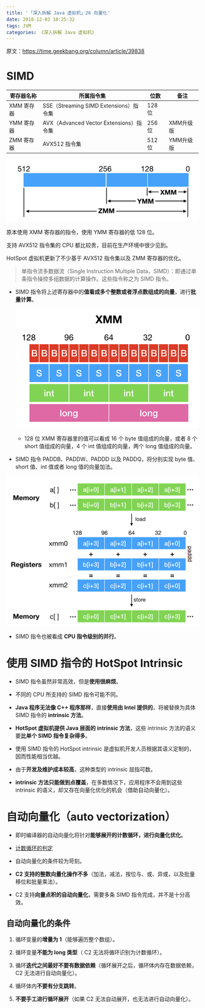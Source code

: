 ```yaml
---
title: '「深入拆解 Java 虚拟机」26 向量化'
date: 2018-12-03 10:25:32
tags: JVM
categories: 《深入拆解 Java 虚拟机》
---
```


原文：https://time.geekbang.org/column/article/39838

# SIMD

| 寄存器名称 | 所属指令集 | 位数 | 备注 |
| ------------ | ----------- | ----- | ---- |
| XMM 寄存器 | SSE（Streaming SIMD Extensions）指令集 | 128 位 | |
| YMM 寄存器 | AVX（Advanced Vector Extensions）指令集 | 256 位 | XMM升级版 |
| ZMM 寄存器 | AVX512 指令集 | 512 位 | YMM升级版 |

![registers](/images/posts/JVM/26/registers.png)

原本使用 XMM 寄存器的指令，使用 YMM 寄存器的低 128 位。

支持 AVX512 指令集的 CPU 都比较贵，目前在生产环境中很少见到。

HotSpot 虚拟机更新了不少基于 AVX512 指令集以及 ZMM 寄存器的优化。

> 单指令流多数据流（Single Instruction Multiple Data，SIMD）：即通过单条指令操控多组数据的计算操作。这些指令称之为 SIMD 指令。

- SIMD 指令将上述寄存器中的**值看成多个整数或者浮点数组成的向量**，进行**批量计算**。

	![XMM_register](/images/posts/JVM/26/XMM_register.png)
	
	- 128 位 XMM 寄存器里的值可以看成 16 个 byte 值组成的向量，或者 8 个 short 值组成的向量，4 个 int 值组成的向量，两个 long 值组成的向量。

- SIMD 指令 PADDB、PADDW、PADDD 以及 PADDQ，将分别实现 byte 值、short 值、int 值或者 long 值的向量加法。

![PADDD](/images/posts/JVM/26/PADDD.png)

- SIMD 指令也被看成 **CPU 指令级别的并行**。

# 使用 SIMD 指令的 HotSpot Intrinsic

- SIMD 指令虽然非常高效，但是**使用很麻烦**。

- 不同的 CPU 所支持的 SIMD 指令可能不同。

- **Java 程序无法像 C++ 程序那样**，直接**使用由 Intel 提供的**，将被替换为具体 SIMD 指令的 **intrinsic 方法**。

- **HotSpot 虚拟机提供 Java 层面的 intrinsic 方法**，这些 intrinsic 方法的语义要**比单个 SIMD 指令复杂得多**。

- 使用 SIMD 指令的 HotSpot intrinsic 是虚拟机开发人员根据其语义定制的，因而性能相当优越。

- 由于**开发及维护成本较高**，这种类型的 intrinsic 屈指可数。

- **intrinsic 方法只能做到点覆盖**，在多数情况下，应用程序不会用到这些 intrinsic 的语义，却又存在向量化优化的机会（借助自动向量化）。

# 自动向量化（auto vectorization）

- 即时编译器的自动向量化将针对**能够展开的计数循环，进行向量化优化**。

- [计数循环的判定](/2018/11/24/笔记-深入拆解Java虚拟机-25循环优化/#计数循环需满足的-4-个条件)

- 自动向量化的条件较为苛刻。

- **C2 支持的整数向量化操作不多**（加法，减法，按位与、或、异或，以及批量移位和批量乘法）。

- C2 支持**向量点积的自动向量化**，需要多条 SIMD 指令完成，并不是十分高效。

<!-- - 为了解决向量化 intrinsic 以及自动向量化覆盖面过窄的问题，在 OpenJDK 的 [Paname 项目](http://openjdk.java.net/projects/panama/) 中尝试引入开发人员可控的向量化抽象（[参考 Vladimir Ivanov 2018 年在 JVMLS 上的演讲](http://cr.openjdk.java.net/~vlivanov/talks/2018_JVMLS_VectorAPI.pdf)）。-->

## 自动向量化的条件

1. 循环变量的**增量为 1**（能够遍历整个数组）。

2. 循环变量**不能为 long 类型**（ C2 无法将循环识别为计数循环）。

3. 循环**迭代之间最好不要有数据依赖**（循环展开之后，循环体内存在数据依赖，C2 无法进行自动向量化）。

4. 循环体内**不要有分支跳转**。

5. **不要手工进行循环展开**（如果 C2 无法自动展开，也无法进行自动向量化）。
